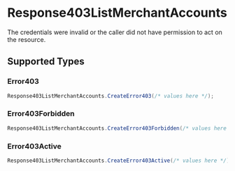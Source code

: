# Response403ListMerchantAccounts

The credentials were invalid or the caller did not have permission to act on the resource.


## Supported Types

### Error403

```csharp
Response403ListMerchantAccounts.CreateError403(/* values here */);
```

### Error403Forbidden

```csharp
Response403ListMerchantAccounts.CreateError403Forbidden(/* values here */);
```

### Error403Active

```csharp
Response403ListMerchantAccounts.CreateError403Active(/* values here */);
```
